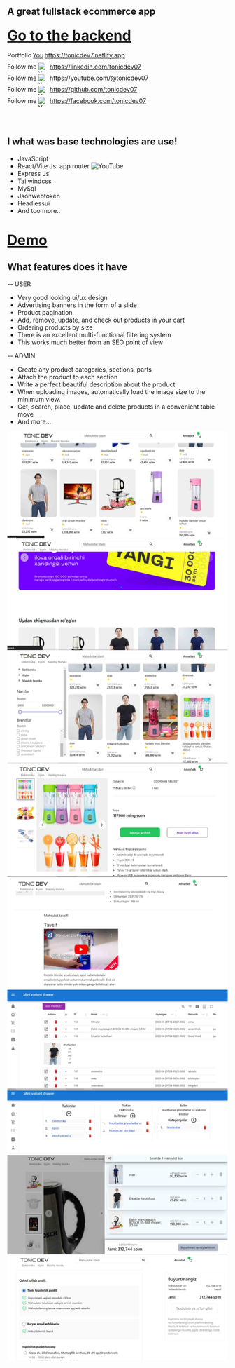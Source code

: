 ## A great fullstack ecommerce app

<h3><a href="https://github.com/tonicdev07/ecommerce-backend" style="font-size: 32px">Go to the backend</a></h3>

<div>    <div
      style="display: flex; justify-items: center; gap: 4px; margin-bottom: 4px"
    >
      Portfolio
      <a
        style="display: flex; justify-items: center; gap: 4px"
        target="_blank"
        href="https://tonicdev7.netlify.app"
      >
        <img
          src="https://cdn-icons-png.flaticon.com/128/3308/3308395.png"
          alt="YouTube"
          style="display: flex; justify-items: center; gap: 4px"
          width="22"
          height="22"
        />
        https://tonicdev7.netlify.app</a
      >
    </div>
    <div
      style="display: flex; justify-items: center; gap: 4px; margin-bottom: 4px"
    >
      Follow me
      <a
        target="_blank"
        style="display: flex; justify-items: center; gap: 4px"
        href="https://linkedin.com/tonicdev07"
      >
        <img
          src="https://cdn-icons-png.flaticon.com/128/3536/3536505.png"
          alt="YouTube"
          width="22"
          height="22"
        />
        https://linkedin.com/tonicdev07</a
      >
    </div>
    <div
      style="display: flex; justify-items: center; gap: 4px; margin-bottom: 4px"
    >
      Follow me
      <a
        target="_blank"
        style="display: flex; justify-items: center; gap: 4px"
        href="https://youtube.com/@tonicdev07"
      >
        <img
          src="https://cdn-icons-png.flaticon.com/128/3670/3670147.png"
          alt="YouTube"
          width="22"
          height="22"
        />
        https://youtube.com/@tonicdev07</a
      >
    </div>
    <div
      style="display: flex; justify-items: center; gap: 4px; margin-bottom: 4px"
    >
      Follow me
      <a
        target="_blank"
        style="display: flex; justify-items: center; gap: 4px"
        href="https://github.com/tonicdev07"
      >
        <img
          src="https://cdn-icons-png.flaticon.com/128/2111/2111432.png"
          alt="YouTube"
          width="22"
          height="22"
        />
        https://github.com/tonicdev07</a
      >
    </div>
    <div
      style="display: flex; justify-items: center; gap: 4px; margin-bottom: 4px"
    >
      Follow me
      <a
        target="_blank"
        style="display: flex; justify-items: center; gap: 4px"
        href="https://facebook.com/tonicdev07"
      >
        <img
          src="https://cdn-icons-png.flaticon.com/128/733/733547.png"
          alt="YouTube"
          width="22"
          height="22"
        />
        https://facebook.com/tonicdev07</a
      >
    </div></div><br> <br>


## I what was base technologies are use!

- JavaScript
- React/Vite Js: app router <img
          src="https://t3.ftcdn.net/jpg/02/35/26/30/240_F_235263034_miJw2igmixo7ymCqhHZ7c8wp9kaujzfM.jpg"
          alt="YouTube"
          width="22"
          height="22"
        />
- Express Js
- Tailwindcss
- MySql
- Jsonwebtoken
- Headlessui
- And too more..

<h1><a href="https://shop-2fgr.onrender.com" style="font-size: 32px">Demo</a></h1>

## What features does it have

-- USER

- Very good looking ui/ux design
- Advertising banners in the form of a slide
- Product pagination
- Add, remove, update, and check out products in your cart
- Ordering products by size
- There is an excellent multi-functional filtering system
- This works much better from an SEO point of view

-- ADMIN

- Create any product categories, sections, parts
- Attach the product to each section
- Write a perfect beautiful description about the product
- When uploading images, automatically load the image size to the minimum view.
- Get, search, place, update and delete products in a convenient table move
- And more...

<div>
<img src='./src/assets/demo/Screenshot_4.jpg'>
<img src='./src/assets/demo/Screenshot_5.jpg'>
<img src='./src/assets/demo/Screenshot_6.jpg'>
<img src='./src/assets/demo/Screenshot_7.jpg'>
<img src='./src/assets/demo/Screenshot_8.jpg'>
<img src='./src/assets/demo/Screenshot_9.jpg'>
<img src='./src/assets/demo/Screenshot_12.jpg'>
<img src='./src/assets/demo/Screenshot_10.jpg'>
<img src='./src/assets/demo/Screenshot_11.jpg'>
</div>
